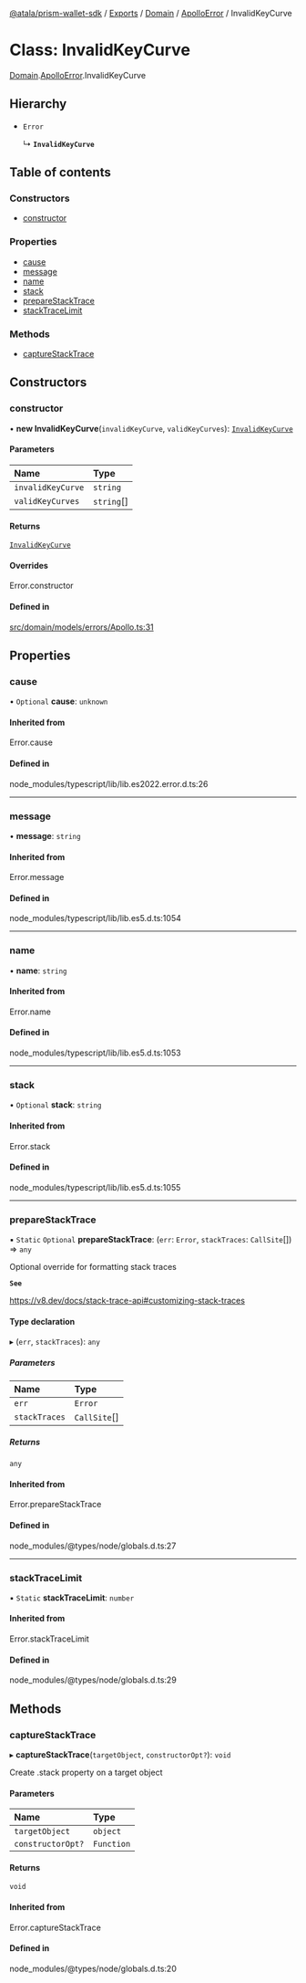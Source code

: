 [@atala/prism-wallet-sdk](../README.md) / [Exports](../modules.md) / [Domain](../modules/Domain.md) / [ApolloError](../modules/Domain.ApolloError.md) / InvalidKeyCurve

# Class: InvalidKeyCurve

[Domain](../modules/Domain.md).[ApolloError](../modules/Domain.ApolloError.md).InvalidKeyCurve

## Hierarchy

- `Error`

  ↳ **`InvalidKeyCurve`**

## Table of contents

### Constructors

- [constructor](Domain.ApolloError.InvalidKeyCurve.md#constructor)

### Properties

- [cause](Domain.ApolloError.InvalidKeyCurve.md#cause)
- [message](Domain.ApolloError.InvalidKeyCurve.md#message)
- [name](Domain.ApolloError.InvalidKeyCurve.md#name)
- [stack](Domain.ApolloError.InvalidKeyCurve.md#stack)
- [prepareStackTrace](Domain.ApolloError.InvalidKeyCurve.md#preparestacktrace)
- [stackTraceLimit](Domain.ApolloError.InvalidKeyCurve.md#stacktracelimit)

### Methods

- [captureStackTrace](Domain.ApolloError.InvalidKeyCurve.md#capturestacktrace)

## Constructors

### constructor

• **new InvalidKeyCurve**(`invalidKeyCurve`, `validKeyCurves`): [`InvalidKeyCurve`](Domain.ApolloError.InvalidKeyCurve.md)

#### Parameters

| Name | Type |
| :------ | :------ |
| `invalidKeyCurve` | `string` |
| `validKeyCurves` | `string`[] |

#### Returns

[`InvalidKeyCurve`](Domain.ApolloError.InvalidKeyCurve.md)

#### Overrides

Error.constructor

#### Defined in

[src/domain/models/errors/Apollo.ts:31](https://github.com/hyperledger/identus-edge-agent-sdk-ts/blob/70efa8b16122ab132f36ab1c9f2ac30b3a4b3176/src/domain/models/errors/Apollo.ts#L31)

## Properties

### cause

• `Optional` **cause**: `unknown`

#### Inherited from

Error.cause

#### Defined in

node_modules/typescript/lib/lib.es2022.error.d.ts:26

___

### message

• **message**: `string`

#### Inherited from

Error.message

#### Defined in

node_modules/typescript/lib/lib.es5.d.ts:1054

___

### name

• **name**: `string`

#### Inherited from

Error.name

#### Defined in

node_modules/typescript/lib/lib.es5.d.ts:1053

___

### stack

• `Optional` **stack**: `string`

#### Inherited from

Error.stack

#### Defined in

node_modules/typescript/lib/lib.es5.d.ts:1055

___

### prepareStackTrace

▪ `Static` `Optional` **prepareStackTrace**: (`err`: `Error`, `stackTraces`: `CallSite`[]) => `any`

Optional override for formatting stack traces

**`See`**

https://v8.dev/docs/stack-trace-api#customizing-stack-traces

#### Type declaration

▸ (`err`, `stackTraces`): `any`

##### Parameters

| Name | Type |
| :------ | :------ |
| `err` | `Error` |
| `stackTraces` | `CallSite`[] |

##### Returns

`any`

#### Inherited from

Error.prepareStackTrace

#### Defined in

node_modules/@types/node/globals.d.ts:27

___

### stackTraceLimit

▪ `Static` **stackTraceLimit**: `number`

#### Inherited from

Error.stackTraceLimit

#### Defined in

node_modules/@types/node/globals.d.ts:29

## Methods

### captureStackTrace

▸ **captureStackTrace**(`targetObject`, `constructorOpt?`): `void`

Create .stack property on a target object

#### Parameters

| Name | Type |
| :------ | :------ |
| `targetObject` | `object` |
| `constructorOpt?` | `Function` |

#### Returns

`void`

#### Inherited from

Error.captureStackTrace

#### Defined in

node_modules/@types/node/globals.d.ts:20
